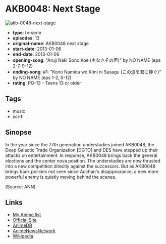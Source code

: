 # AKB0048: Next Stage

![akb-0048-next-stage](https://cdn.myanimelist.net/images/anime/11/44450.jpg)

-   **type**: tv-serie
-   **episodes**: 13
-   **original-name**: AKB0048 next stage
-   **start-date**: 2013-01-06
-   **end-date**: 2013-01-06
-   **opening-song**: "Aruji Naki Sono Koe (主なきその声)" by NO NAME (eps 2-7, 9-12)
-   **ending-song**: #1: "Kono Namida wo Kimi ni Sasagu (この涙を君に捧ぐ)" by NO NAME (eps 1-2, 5-12)
-   **rating**: PG-13 - Teens 13 or older

## Tags

-   music
-   sci-fi

## Sinopse

In the year since the 77th generation understudies joined AKB0048, the Deep Galactic Trade Organization [DGTO] and DES have stepped up their attacks on entertainment. In response, AKB0048 brings back the general elections and the center nova position. The understudies are now thrusted into a new competition directly against the successors. But as AKB0048 brings back policies not seen since Acchan's disappearance, a new more powerful enemy is quietly moving behind the scenes.

(Source: ANN)

## Links

-   [My Anime list](https://myanimelist.net/anime/14941/AKB0048__Next_Stage)
-   [Official Site](http://akb0048.jp/)
-   [AnimeDB](http://anidb.info/perl-bin/animedb.pl?show=anime&aid=9330)
-   [AnimeNewsNetwork](http://www.animenewsnetwork.com/encyclopedia/anime.php?id=14873)
-   [Wikipedia](http://en.wikipedia.org/wiki/AKB0048)
